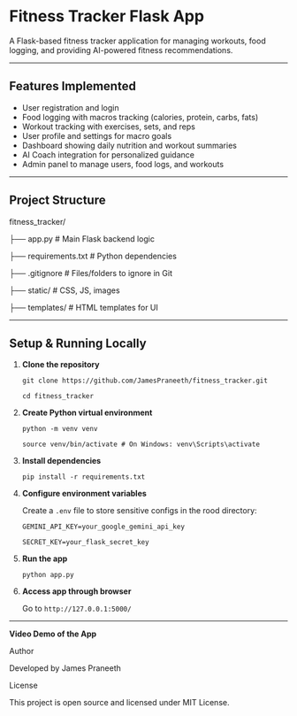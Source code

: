 # Fitness Tracker Flask App

A Flask-based fitness tracker application for managing workouts, food logging, and providing AI-powered fitness recommendations.

---

## Features Implemented

- User registration and login
- Food logging with macros tracking (calories, protein, carbs, fats)
- Workout tracking with exercises, sets, and reps
- User profile and settings for macro goals
- Dashboard showing daily nutrition and workout summaries
- AI Coach integration for personalized guidance
- Admin panel to manage users, food logs, and workouts

---

## Project Structure

fitness_tracker/

├── app.py # Main Flask backend logic

├── requirements.txt # Python dependencies

├── .gitignore # Files/folders to ignore in Git

├── static/ # CSS, JS, images

├── templates/ # HTML templates for UI



---

## Setup & Running Locally

1. **Clone the repository**

    `git clone https://github.com/JamesPraneeth/fitness_tracker.git`
    
    `cd fitness_tracker`


2. **Create Python virtual environment**

    `python -m venv venv`
    
    `source venv/bin/activate # On Windows: venv\Scripts\activate`

3. **Install dependencies**

    `pip install -r requirements.txt`


4. **Configure environment variables**  

    Create a `.env` file to store sensitive configs in the rood directory:
    
    `GEMINI_API_KEY=your_google_gemini_api_key`
    
    `SECRET_KEY=your_flask_secret_key`


5. **Run the app**

    `python app.py`


6. **Access app through browser**  

    Go to `http://127.0.0.1:5000/`

---
**Video Demo of the App**


Author

Developed by James Praneeth

License

This project is open source and licensed under MIT License.
